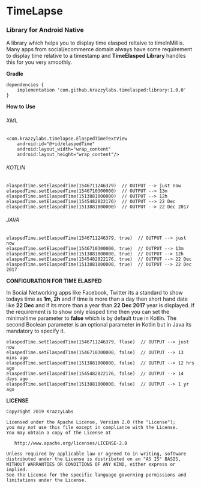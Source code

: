 # TimeLapse
### Library for Android Native

A library which helps you to display time elasped reltaive to timeInMillis. Many apps from social/ecommerce domain always have some requirement to display time relative to a timestamp and **TimeElasped Library** handles this for you very smoothly.

**Gradle**

```
dependencies {
    implementation 'com.github.krazzylabs.timelasped:library:1.0.0'
}
```

**How to Use**
###### XML
```
<com.krazzylabs.timelapse.ElaspedTimeTextView
    android:id="@+id/elaspedTime"
    android:layout_width="wrap_content"
    android:layout_height="wrap_content"/>
```

###### KOTLIN
```
elaspedTime.setElaspedTime(1546711246379)  // OUTPUT --> just now
elaspedTime.setElaspedTime(1546710300000)  // OUTPUT --> 13m
elaspedTime.setElaspedTime(1513881000000)  // OUTPUT --> 12h
elaspedTime.setElaspedTime(1545482022176)  // OUTPUT --> 22 Dec
elaspedTime.setElaspedTime(1513881000000)  // OUTPUT --> 22 Dec 2017

```
###### JAVA
```
elaspedTime.setElaspedTime(1546711246379, true)  // OUTPUT --> just now
elaspedTime.setElaspedTime(1546710300000, true)  // OUTPUT --> 13m
elaspedTime.setElaspedTime(1513881000000, true)  // OUTPUT --> 12h
elaspedTime.setElaspedTime(1545482022176, true)  // OUTPUT --> 22 Dec
elaspedTime.setElaspedTime(1513881000000, true)  // OUTPUT --> 22 Dec 2017

```

**CONFIGURATION FOR TIME ELASPED**

In Social Networking apps like Facebook, Twitter its a standard to show todays time as **1m, 2h** and if time is more than a day then short hand date like **22 Dec** and if its more than a year than **22 Dec 2017** year is displayed. If the requirement is to show only elasped time then you can set the minimaltime parameter to **false** which is by default true in Kotlin. The second Boolean parameter is an optional parameter in Kotlin but in Java its mandatory to specify it.
```
elaspedTime.setElaspedTime(1546711246379, flase)  // OUTPUT --> just now
elaspedTime.setElaspedTime(1546710300000, false)  // OUTPUT --> 13 mins ago
elaspedTime.setElaspedTime(1513881000000, false)  // OUTPUT --> 12 hrs ago
elaspedTime.setElaspedTime(1545482022176, false)  // OUTPUT --> 14 days ago
elaspedTime.setElaspedTime(1513881000000, false)  // OUTPUT --> 1 yr ago

```

**LICENSE**
```
Copyright 2019 KrazzyLabs

Licensed under the Apache License, Version 2.0 (the "License");
you may not use this file except in compliance with the License.
You may obtain a copy of the License at

   http://www.apache.org/licenses/LICENSE-2.0

Unless required by applicable law or agreed to in writing, software
distributed under the License is distributed on an "AS IS" BASIS,
WITHOUT WARRANTIES OR CONDITIONS OF ANY KIND, either express or implied.
See the License for the specific language governing permissions and
limitations under the License.
```
